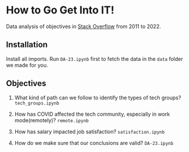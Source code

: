 # How to Go Get Into IT!

Data analysis of objectives in [Stack Overflow](https://insights.stackoverflow.com/survey) from 2011 to 2022.

## Installation

Install all imports.
Run `DA-23.ipynb` first to fetch the data in the `data` folder we made for you.


## Objectives

1. What kind of path can we follow to identify the types of tech groups?
`tech_groups.ipynb`

2. How has COVID affected the tech community, especially in work mode(remotely)?
`remote.ipynb`

3. How has salary impacted job satisfaction?
`satisfaction.ipynb`

4. How do we make sure that our conclusions are valid?
`DA-23.ipynb`
